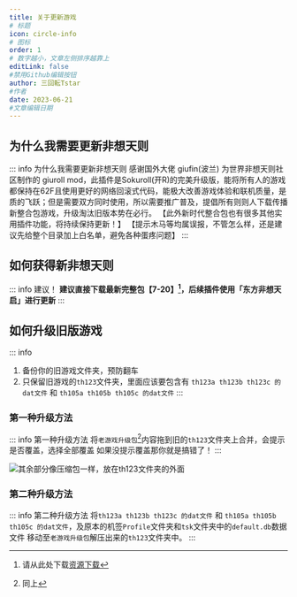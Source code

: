 ```yaml
---
title: 关于更新游戏
# 标题
icon: circle-info
# 图标
order: 1
# 数字越小，文章左侧排序越靠上
editLink: false
#禁用Github编辑按钮
author: 三回転Tstar
#作者
date: 2023-06-21
#文章编辑日期
---
```


## 为什么我需要更新非想天则
::: info 为什么我需要更新非想天则
感谢国外大佬 giufin(波兰) 为世界非想天则社区制作的 giuroll mod，此插件是Sokuroll(开R)的完美升级版，能将所有人的游戏都保持在62F且使用更好的网络回滚式代码，能极大改善游戏体验和联机质量，是质的飞跃；但是需要双方同时使用，所以需要推广普及，提倡所有则则人下载传播新整合包游戏，升级淘汰旧版本势在必行。
【此外新时代整合包也有很多其他实用插件功能，将持续保持更新！】
【提示木马等均属误报，不管怎么样，还是建议先给整个目录加上白名单，避免各种蛋疼问题】 
:::

## 如何获得新非想天则

::: info 建议！
**建议直接下载最新完整包【7-20】[^first]，后续插件使用「东方非想天启」进行更新**
:::

## 如何升级旧版游戏
::: info
1. 备份你的旧游戏文件夹，预防翻车
2. 只保留旧游戏的``` th123 ```文件夹，里面应该要包含有 `th123a th123b th123c 的dat文件` 和 `th105a th105b th105c 的dat文件`
:::

### 第一种升级方法
::: info 第一种升级方法
将```老游戏升级包```[^second]内容拖到旧的```th123```文件夹上合并，会提示是否覆盖，选择全部覆盖
如果没提示覆盖那你就是搞错了！
:::

![其余部分像压缩包一样，放在th123文件夹的外面](https://img.514.live/img/202307212036056.png)


### 第二种升级方法
::: info 第二种升级方法
将`th123a th123b th123c 的dat文件` 和 `th105a th105b th105c 的dat文件`，及原本的机签```Profile```文件夹和```tsk```文件夹中的```default.db```数据文件
移动至```老游戏升级包```解压出来的```th123```文件夹中。
:::





[^first]: 请从此处下载[资源下载](README.md/#网盘)
[^second]: 同上